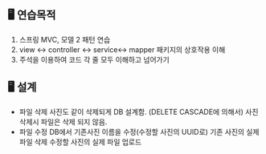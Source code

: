 
## 🖥️ 연습목적
1. 스프링 MVC, 모델 2 패턴 연습
2. view <-> controller <-> service<-> mapper 패키지의 상호작용 이해
3. 주석을 이용하여 코드 각 줄 모두 이해하고 넘어가기
## 🖥️ 설계
- 파일 삭제
  사진도 같이 삭제되게 DB 설계함. (DELETE CASCADE에 의해서)
  사진 삭제시 파일은 삭제 되지 않음. 
- 파일 수정
  DB에서 기존사진 이름을 수정(수정할 사진의 UUID로)
  기존 사진의 실제 파일 삭제
  수정할 사진의 실제 파일 업로드
